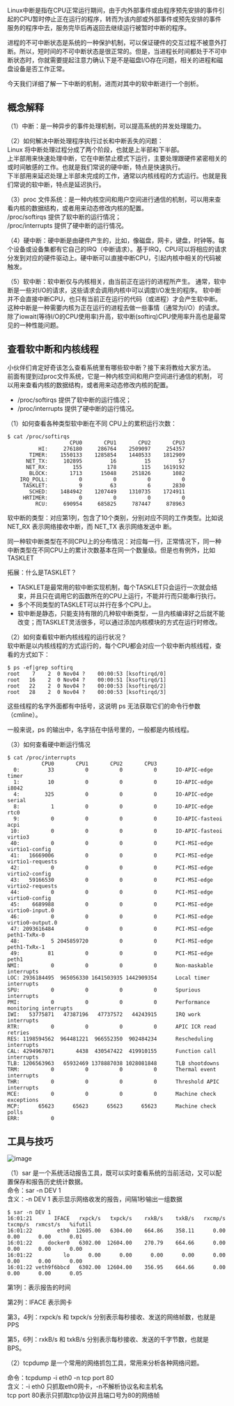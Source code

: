 Linux中断是指在CPU正常运行期间，由于内外部事件或由程序预先安排的事件引起的CPU暂时停止正在运行的程序，转而为该内部或外部事件或预先安排的事件服务的程序中去，服务完毕后再返回去继续运行被暂时中断的程序。

进程的不可中断状态是系统的一种保护机制，可以保证硬件的交互过程不被意外打断。所以，短时间的不可中断状态是很正常的。但是，当进程长时间都处于不可中断状态时，你就需要提起注意力确认下是不是磁盘I/O存在问题，相关的进程和磁盘设备是否工作正常。

今天我们详细了解一下中断的机制，进而对其中的软中断进行一个剖析。

## 概念解释

（1）中断：是一种异步的事件处理机制，可以提高系统的并发处理能力。

（2）如何解决中断处理程序执行过长和中断丢失的问题：<br>
Linux 将中断处理过程分成了两个阶段，也就是上半部和下半部。<br>
上半部用来快速处理中断，它在中断禁止模式下运行，主要处理跟硬件紧密相关的或时间敏感的工作。也就是我们常说的硬中断，特点是快速执行。<br>
下半部用来延迟处理上半部未完成的工作，通常以内核线程的方式运行。也就是我们常说的软中断，特点是延迟执行。

（3）proc 文件系统：是一种内核空间和用户空间进行通信的机制，可以用来查看内核的数据结构，或者用来动态修改内核的配置。<br>
/proc/softirqs 提供了软中断的运行情况；<br>
/proc/interrupts 提供了硬中断的运行情况。<br>

（4）硬中断：硬中断是由硬件产生的，比如，像磁盘，网卡，键盘，时钟等。每个设备或设备集都有它自己的IRQ（中断请求）。基于IRQ，CPU可以将相应的请求分发到对应的硬件驱动上。硬中断可以直接中断CPU，引起内核中相关的代码被触发。

（5）软中断：软中断仅与内核相关，由当前正在运行的进程所产生。 通常，软中断是一些对I/O的请求，这些请求会调用内核中可以调度I/O发生的程序。 软中断并不会直接中断CPU，也只有当前正在运行的代码（或进程）才会产生软中断。这种中断是一种需要内核为正在运行的进程去做一些事情（通常为I/O）的请求。
除了iowait(等待I/O的CPU使用率)升高，软中断(softirq)CPU使用率升高也是最常见的一种性能问题。

## 查看软中断和内核线程

小伙伴们肯定好奇该怎么查看系统里有哪些软中断？接下来将教给大家方法。<br>
前面有提到过proc文件系统，它是一种内核空间和用户空间进行通信的机制， 可以用来查看内核的数据结构，或者用来动态修改内核的配置。

* /proc/softirqs 提供了软中断的运行情况；
* /proc/interrupts 提供了硬中断的运行情况。

（1）如何查看各种类型软中断在不同 CPU上的累积运行次数：

```
$ cat /proc/softirqs
                    CPU0       CPU1       CPU2       CPU3
          HI:     276180     286764    2509097     254357
       TIMER:    1550133    1285854    1440533    1812909
      NET_TX:     102895         16         15         57
      NET_RX:        155        178        115    1619192
       BLOCK:       1713      15048     251826       1082
    IRQ_POLL:          0          0          0          0
     TASKLET:          9         63          6       2830
       SCHED:    1484942    1207449    1310735    1724911
     HRTIMER:          0          0          0          0
         RCU:     690954     685825     787447     878963

```

软中断的类型：对应第1列，包含了10个类别，分别对应不同的工作类型。比如说NET_RX 表示网络接收中断，而 NET_TX 表示网络发送中 断。

同一种软中断类型在不同CPU上的分布情况：对应每一行，正常情况下，同一种中断类型在不同CPU上的累计次数基本在同一个数量级。但是也有例外，比如TASKLET

拓展：什么是TASKLET？<br>
* TASKLET是最常用的软中断实现机制，每个TASKLET只会运行一次就会结束，并且只在调用它的函数所在的CPU上运行，不能并行而只能串行执行。
* 多个不同类型的TASKLET可以并行在多个CPU上。
* 软中断是静态，只能支持有限的几种软中断类型，一旦内核编译好之后就不能改变；而TASKLET灵活很多，可以通过添加内核模块的方式在运行时修改。


（2）如何查看软中断内核线程的运行状况？<br>
软中断是以内核线程的方式运行的，每个CPU都会对应一个软中断内核线程，查看的方式如下：

```
$ ps -ef|grep softirq
root    7    2  0 Nov04 ?    00:00:53 [ksoftirqd/0]
root   16    2  0 Nov04 ?    00:00:51 [ksoftirqd/1]
root   22    2  0 Nov04 ?    00:00:53 [ksoftirqd/2]
root   28    2  0 Nov04 ?    00:00:53 [ksoftirqd/3]
```

这些线程的名字外面都有中括号，这说明 ps 无法获取它们的命令行参数 （cmline）。

一般来说，ps 的输出中，名字括在中括号里的，一般都是内核线程。

（3）如何查看硬中断运行情况

```
$ cat /proc/interrupts 
           CPU0       CPU1       CPU2       CPU3            
  0:         33          0          0          0      IO-APIC-edge      timer
  1:         10          0          0          0      IO-APIC-edge      i8042
  4:        325          0          0          0      IO-APIC-edge      serial
  8:          1          0          0          0      IO-APIC-edge      rtc0
  9:          0          0          0          0      IO-APIC-fasteoi   acpi
 10:          0          0          0          0      IO-APIC-fasteoi   virtio3
 40:          0          0          0          0      PCI-MSI-edge      virtio1-config
 41:   16669006          0          0          0      PCI-MSI-edge      virtio1-requests
 42:          0          0          0          0      PCI-MSI-edge      virtio2-config
 43:   59166530          0          0          0      PCI-MSI-edge      virtio2-requests
 44:          0          0          0          0      PCI-MSI-edge      virtio0-config
 45:    6689988          0          0          0      PCI-MSI-edge      virtio0-input.0
 46:          0          0          0          0      PCI-MSI-edge      virtio0-output.0
 47: 2093616484          0          0          0      PCI-MSI-edge      peth1-TxRx-0
 48:          5 2045859720          0          0      PCI-MSI-edge      peth1-TxRx-1
 49:         81          0          0          0      PCI-MSI-edge      peth1
NMI:          0          0          0          0      Non-maskable interrupts
LOC: 2936184495  965056330 1641503935 1442909354      Local timer interrupts
SPU:          0          0          0          0      Spurious interrupts
PMI:          0          0          0          0      Performance monitoring interrupts
IWI:   53775871   47387196   47737572   44243915      IRQ work interrupts
RTR:          0          0          0          0      APIC ICR read retries
RES: 1198594562  964481221  966552350  902484234      Rescheduling interrupts
CAL: 4294967071       4438  430547422  419910155      Function call interrupts
TLB: 1206563963   65932469 1378887038 1028081848      TLB shootdowns
TRM:          0          0          0          0      Thermal event interrupts
THR:          0          0          0          0      Threshold APIC interrupts
MCE:          0          0          0          0      Machine check exceptions
MCP:      65623      65623      65623      65623      Machine check polls
ERR:          0
```

## 工具与技巧

![image](127655271-080f7e53-f2b0-4797-bbbc-972f77afb8a0.png)


（1）sar 是一个系统活动报告工具，既可以实时查看系统的当前活动，又可以配置保存和报告历史统计数据。<br>
命令：sar -n DEV 1<br>
含义：-n DEV 1 表示显示网络收发的报告，间隔1秒输出一组数据<br>

```
$ sar -n DEV 1
16:01:21       IFACE   rxpck/s   txpck/s    rxkB/s    txkB/s   rxcmp/s   txcmp/s  rxmcst/s   %ifutil
16:01:22        eth0  12605.00   6304.00    664.86    358.11      0.00      0.00      0.00      0.01
16:01:22     docker0   6302.00  12604.00    270.79    664.66      0.00      0.00      0.00      0.00
16:01:22          lo      0.00      0.00      0.00      0.00      0.00      0.00      0.00      0.00
16:01:22 veth9f6bbcd   6302.00  12604.00    356.95    664.66      0.00      0.00      0.00      0.05
```

第1列：表示报告的时间

第2列：IFACE 表示网卡

第3，4列：rxpck/s 和 txpck/s 分别表示每秒接收、发送的网络帧数，也就是 PPS

第5，6列：rxkB/s 和 txkB/s 分别表示每秒接收、发送的千字节数，也就是 BPS。

（2）tcpdump 是一个常用的网络抓包工具，常用来分析各种网络问题。

命令：tcpdump -i eth0 -n tcp port 80<br>
含义：-i eth0 只抓取eth0网卡，-n不解析协议名和主机名<br>
           tcp port 80表示只抓取tcp协议并且端口号为80的网络帧
